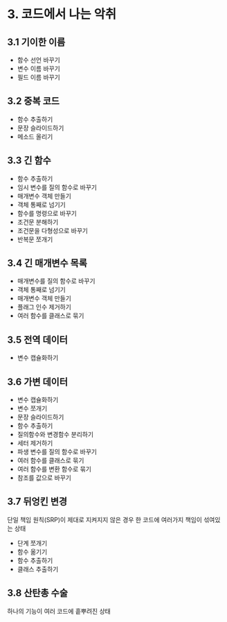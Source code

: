 # 3. 코드에서 나는 악취
## 3.1 기이한 이름
- 함수 선언 바꾸기
- 변수 이름 바꾸기
- 필드 이름 바꾸기

## 3.2 중복 코드
- 함수 추출하기
- 문장 슬라이드하기
- 메소드 올리기

## 3.3 긴 함수
- 함수 추출하기
- 임시 변수를 질의 함수로 바꾸기
- 매개변수 객체 만들기
- 객체 통째로 넘기기
- 함수를 명령으로 바꾸기
- 조건문 분해하기
- 조건문을 다형성으로 바꾸기
- 반복문 쪼개기

## 3.4 긴 매개변수 목록
- 매개변수를 질의 함수로 바꾸기
- 객체 통째로 넘기기
- 매개변수 객체 만들기
- 플래그 인수 제거하기
- 여러 함수를 클래스로 묶기

## 3.5 전역 데이터
- 변수 캡슐화하기

## 3.6 가변 데이터
- 변수 캡슐화하기
- 변수 쪼개기
- 문장 슬라이드하기
- 함수 추출하기
- 질의함수와 변경함수 분리하기
- 세터 제거하기
- 파생 변수를 질의 함수로 바꾸기
- 여러 함수를 클래스로 묶기
- 여러 함수를 변환 함수로 묶기
- 참조를 값으로 바꾸기

## 3.7 뒤엉킨 변경
단일 책임 원칙(SRP)이 제대로 지켜지지 않은 경우
한 코드에 여러가지 책임이 섞여있는 상태
- 단계 쪼개기
- 함수 옮기기
- 함수 추출하기
- 클래스 추출하기

## 3.8 산탄총 수술
하나의 기능이 여러 코드에 흩뿌려진 상태
